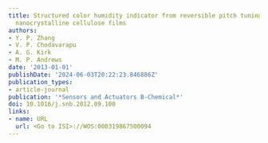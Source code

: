 ```yaml
---
title: Structured color humidity indicator from reversible pitch tuning in self-assembled
  nanocrystalline cellulose films
authors:
- Y. P. Zhang
- V. P. Chodavarapu
- A. G. Kirk
- M. P. Andrews
date: '2013-01-01'
publishDate: '2024-06-03T20:22:23.846886Z'
publication_types:
- article-journal
publication: '*Sensors and Actuators B-Chemical*'
doi: 10.1016/j.snb.2012.09.100
links:
- name: URL
  url: <Go to ISI>://WOS:000319867500094
---
```

